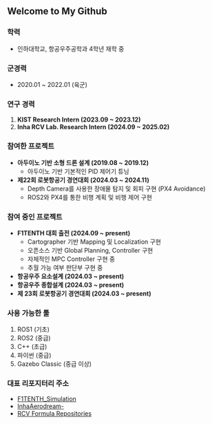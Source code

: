 ## Welcome to My Github

### 학력
- 인하대학교, 항공우주공학과 4학년 재학 중

### 군경력
- 2020.01 ~ 2022.01 (육군)

### 연구 경력
1. **KIST Research Intern (2023.09 ~ 2023.12)**
2. **Inha RCV Lab. Research Intern (2024.09 ~ 2025.02)**

### 참여한 프로젝트
- **아두이노 기반 소형 드론 설계 (2019.08 ~ 2019.12)**
  - 아두이노 기반 기본적인 PID 제어기 튜닝
- **제22회 로봇항공기 경연대회 (2024.03 ~ 2024.11)**
  - Depth Camera를 사용한 장애물 탐지 및 회피 구현 (PX4 Avoidance)
  - ROS2와 PX4를 통한 비행 계획 및 비행 제어 구현

### 참여 중인 프로젝트
- **F1TENTH 대회 출전 (2024.09 ~ present)**
  - Cartographer 기반 Mapping 및 Localization 구현
  - 오픈소스 기반 Global Planning, Controller 구현
  - 자체적인 MPC Controller 구현 중
  - 추월 가능 여부 판단부 구현 중
- **항공우주 요소설계 (2024.03 ~ present)**
- **항공우주 종합설계 (2024.03 ~ present)**
- **제 23회 로봇항공기 경연대회 (2024.03 ~ present)**

### 사용 가능한 툴
1. ROS1 (기초)
2. ROS2 (중급)
3. C++ (초급)
4. 파이썬 (중급)
5. Gazebo Classic (중급 이상)

### 대표 리포지터리 주소
- [F1TENTH_Simulation](https://github.com/kimhoyun-robotair/F1TENTH_Simulation)
- [InhaAerodream-](https://github.com/inhaswan/InhaAerodream-)
- [RCV Formula Repositories](https://github.com/orgs/rcv-formula/repositories)
